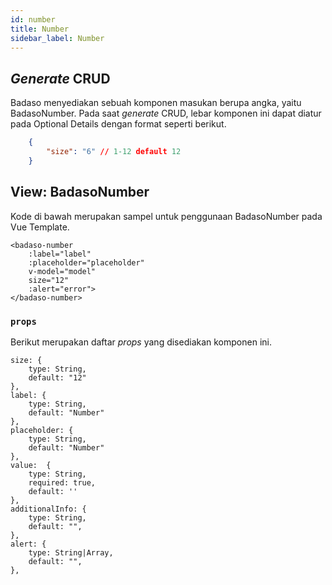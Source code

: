```yaml
---
id: number
title: Number
sidebar_label: Number
---
```


## *Generate* CRUD    

Badaso menyediakan sebuah komponen masukan berupa angka, yaitu BadasoNumber. Pada saat *generate* CRUD, lebar komponen ini dapat diatur pada Optional Details dengan format seperti berikut.
<!--DOCUSAURUS_CODE_TABS-->
<!--JSON-->
```json
    {
        "size": "6" // 1-12 default 12
    }
```
<!--END_DOCUSAURUS_CODE_TABS-->

## View: BadasoNumber

Kode di bawah merupakan sampel untuk penggunaan BadasoNumber pada Vue Template.

<!--DOCUSAURUS_CODE_TABS-->
<!--Vue-->
```vue
<badaso-number
    :label="label"
    :placeholder="placeholder"
    v-model="model"
    size="12"
    :alert="error">
</badaso-number>
```
<!--END_DOCUSAURUS_CODE_TABS-->

### ```props```

Berikut merupakan daftar *props* yang disediakan komponen ini.

```
size: {
    type: String,
    default: "12"
},
label: {
    type: String,
    default: "Number"
},
placeholder: {
    type: String,
    default: "Number"
},
value:  {
    type: String,
    required: true,
    default: ''
},
additionalInfo: {
    type: String,
    default: "",
},
alert: {
    type: String|Array,
    default: "",
},
```